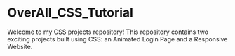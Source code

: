 # OverAll_CSS_Tutorial
Welcome to my CSS projects repository! This repository contains two exciting projects built using CSS: an Animated Login Page and a Responsive Website. 
